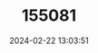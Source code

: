 ---
title: "155081"
category: "Hyperoglyphe perciformis"
draft: false
date: 2024-02-22 13:03:51
languages:
  English: ["Driftfish", "Barrelfish"]
  French: ["Rouffe des Epaves"]
  Spanish; Castilian: ["Rufo Derivante"]
---